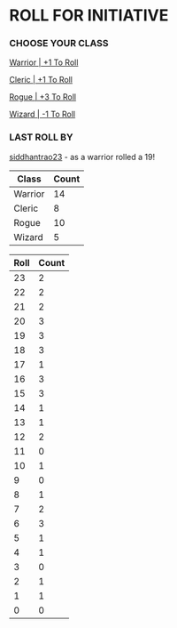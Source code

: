 # ROLL FOR INITIATIVE
### CHOOSE YOUR CLASS

[Warrior | +1 To Roll](https://github.com/benjaminsampica/benjaminsampica/issues/new?title=roll%7Cwarrior&body=Just+click+%27Submit+new+issue%27.)

[Cleric | +1 To Roll](https://github.com/benjaminsampica/benjaminsampica/issues/new?title=roll%7Ccleric&body=Just+click+%27Submit+new+issue%27.)

[Rogue | +3 To Roll](https://github.com/benjaminsampica/benjaminsampica/issues/new?title=roll%7Crogue&body=Just+click+%27Submit+new+issue%27.)

[Wizard | -1 To Roll](https://github.com/benjaminsampica/benjaminsampica/issues/new?title=roll%7Cwizard&body=Just+click+%27Submit+new+issue%27.)
### LAST ROLL BY
[siddhantrao23](https://www.github.com/siddhantrao23) - as a warrior rolled a 19!

|Class|Count|
|-|-|
|Warrior|14|
|Cleric|8|
|Rogue|10|
|Wizard|5|

|Roll|Count|
|-|-|
|23|2
|22|2
|21|2
|20|3
|19|3
|18|3
|17|1
|16|3
|15|3
|14|1
|13|1
|12|2
|11|0
|10|1
|9|0
|8|1
|7|2
|6|3
|5|1
|4|1
|3|0
|2|1
|1|1
|0|0
